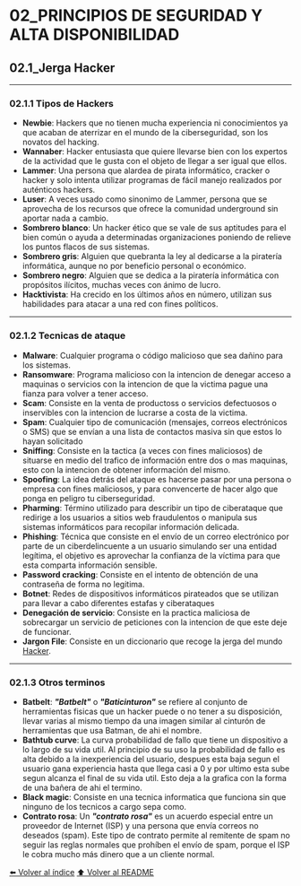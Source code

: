 # 02_PRINCIPIOS DE SEGURIDAD Y ALTA DISPONIBILIDAD

## 02.1_Jerga Hacker
----
### 02.1.1 Tipos de Hackers
* **Newbie**: Hackers que no tienen mucha experiencia ni conocimientos ya que acaban de aterrizar en el mundo de la ciberseguridad, son los novatos del hacking.
* **Wannaber**: Hacker entusiasta que quiere llevarse bien con los expertos de la actividad que le gusta con el objeto de llegar a ser igual que ellos.
* **Lammer**: Una persona que alardea de pirata informático, cracker o hacker y solo intenta utilizar programas de fácil manejo realizados por auténticos hackers.
* **Luser**: A veces usado como sinonimo de Lammer, persona que se aprovecha de los recursos que ofrece la comunidad underground sin aportar nada a cambio.
* **Sombrero blanco**: Un hacker ético que se vale de sus aptitudes para el bien común o ayuda a determinadas organizaciones poniendo de relieve los puntos flacos de sus sistemas.
* **Sombrero gris**: Alguien que quebranta la ley al dedicarse a la piratería informática, aunque no por beneficio personal o económico. 
* **Sombrero negro**: Alguien que se dedica a la piratería informática con propósitos ilícitos, muchas veces con ánimo de lucro.
* **Hacktivista**: Ha crecido en los últimos años en número, utilizan sus habilidades para atacar a una red con fines políticos.
------
### 02.1.2 Tecnicas de ataque
* **Malware**: Cualquier programa o código malicioso que sea dañino para los sistemas.
* **Ransomware**: Programa malicioso con la intencion de denegar acceso a maquinas o servicios con la intencion de que la victima pague una fianza para volver a tener acceso.
* **Scam**: Consiste en la venta de productoss o servicios defectuosos o inservibles con la intencion de lucrarse a costa de la victima.
* **Spam**: Cualquier tipo de comunicación (mensajes, correos electrónicos o SMS) que se envían a una lista de contactos masiva sin que estos lo hayan solicitado
* **Sniffing**: Consiste en la tactica (a veces con fines maliciosos) de situarse en medio del trafico de información entre dos o mas maquinas, esto con la intencion de obtener información del mismo.
* **Spoofing**: La idea detrás del ataque es hacerse pasar por una persona o empresa con fines maliciosos, y para convencerte de hacer algo que ponga en peligro tu ciberseguridad.
* **Pharming**: Término utilizado para describir un tipo de ciberataque que redirige a los usuarios a sitios web fraudulentos o manipula sus sistemas informáticos para recopilar información delicada.
* **Phishing**: Técnica que consiste en el envío de un correo electrónico por parte de un ciberdelincuente a un usuario simulando ser una entidad legítima, el objetivo es aprovechar la confianza de la víctima para que esta comparta información sensible.
* **Password cracking**: Consiste en el intento de obtención de una contraseña de forma no legitima.
* **Botnet**: Redes de dispositivos informáticos pirateados que se utilizan para llevar a cabo diferentes estafas y ciberataques
* **Denegación de servicio**: Consiste en la practica maliciosa de sobrecargar un servicio de peticiones con la intencion de que este deje de funcionar.
* **Jargon File**: Consiste en un diccionario que recoge la jerga del mundo [Hacker](http://catb.org/jargon/html/).
------
### 02.1.3 Otros terminos
* **Batbelt**: ***"Batbelt"*** o ***"Baticinturon"*** se refiere al conjunto de herramientas fisicas que un hacker puede o no tener a su disposición, llevar varias al mismo tiempo da una imagen similar al cinturón de herramientas que usa Batman, de ahi el nombre.
* **Bathtub curve**: La curva probabilidad de fallo que tiene un dispositivo a lo largo de su vida util. Al principio de su uso la probabilidad de fallo es alta debido a la inexperiencia del usuario, despues esta baja segun el usuario gana experiencia hasta que llega casi a 0 y por ultimo esta sube segun alcanza el final de su vida util. Esto deja a la grafica con la forma de una bañera de ahi el termino.
* **Black magic**: Consiste en una tecnica informatica que funciona sin que ninguno de los tecnicos a cargo sepa como.
* **Contrato rosa**: Un ***"contrato rosa"*** es un acuerdo especial entre un proveedor de Internet (ISP) y una persona que envía correos no deseados (spam). Este tipo de contrato permite al remitente de spam no seguir las reglas normales que prohíben el envío de spam, porque el ISP le cobra mucho más dinero que a un cliente normal. 



[⬅️ Volver al índice](./Index.md)
[⬆️ Volver al README](/README.md)
